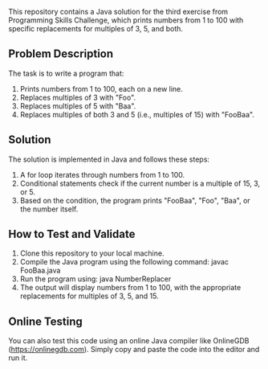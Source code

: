 This repository contains a Java solution for the third exercise from Programming Skills Challenge, 
which prints numbers from 1 to 100 with specific replacements for multiples of 3, 5, and both.

Problem Description
------------------
The task is to write a program that:
1. Prints numbers from 1 to 100, each on a new line.
2. Replaces multiples of 3 with "Foo".
3. Replaces multiples of 5 with "Baa".
4. Replaces multiples of both 3 and 5 (i.e., multiples of 15) with "FooBaa".

Solution
--------
The solution is implemented in Java and follows these steps:
1. A for loop iterates through numbers from 1 to 100.
2. Conditional statements check if the current number is a multiple of 15, 3, or 5.
3. Based on the condition, the program prints "FooBaa", "Foo", "Baa", or the number itself.

How to Test and Validate
------------------------
1. Clone this repository to your local machine.
2. Compile the Java program using the following command:
   javac FooBaa.java
3. Run the program using:
   java NumberReplacer
4. The output will display numbers from 1 to 100, with the appropriate replacements for multiples of 3, 5, and 15.

Online Testing
--------------
You can also test this code using an online Java compiler like OnlineGDB (https://onlinegdb.com). 
Simply copy and paste the code into the editor and run it.
